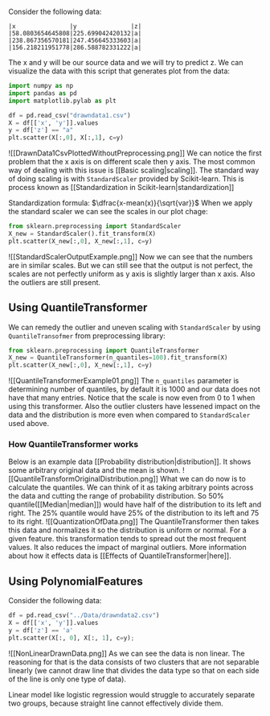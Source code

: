 Consider the following data:
```csv
|x               |y               |z|
|58.0803654645808|225.699042420132|a|
|238.867356570181|247.456645333603|a|
|156.218211951778|286.588782331222|a|
```
The x and y will be our source data and we will try to predict z. We can visualize the data with this script that generates plot from the data:
```python
import numpy as np
import pandas as pd
import matplotlib.pylab as plt

df = pd.read_csv("drawndata1.csv")
X = df[['x', 'y']].values
y = df['z'] == "a"
plt.scatter(X[:,0], X[:,1], c=y)
```
![[DrawnData1CsvPlottedWithoutPreprocessing.png]]
We can notice the first problem that the x axis is on different scale then y axis. The most common way of dealing with this issue is [[Basic scaling|scaling]]. The standard way of doing scaling is with `StandardScaler` provided by Scikit-learn. This is process known as [[Standardization in Scikit-learn|standardization]]

Standardization formula: $\dfrac{x-mean(x)}{\sqrt{var}}$
When we apply the standard scaler we can see the scales in our plot chage:
```python
from sklearn.preprocessing import StandardScaler
X_new = StandardScaler().fit_transform(X)
plt.scatter(X_new[:,0], X_new[:,1], c=y)
```
![[StandardScalerOutputExample.png]]
Now we can see that the numbers are in similar scales. But we can still see that the output is not perfect, the scales are not perfectly uniform as y axis is slightly larger than x axis. Also the outliers are still present.
## Using QuantileTransformer
We can remedy the outlier and uneven scaling with `StandardScaler` by using `QuantileTransofmer` from preprocessing library:
```python
from sklearn.preprocessing import QuantileTransformer
X_new = QuantileTransformer(n_quantiles=100).fit_transform(X)
plt.scatter(X_new[:,0], X_new[:,1], c=y)
```
![[QuantileTransformerExample01.png]]
The `n_quantiles` parameter is determining number of quantiles, by default it is 1000 and our data does not have that many entries. Notice that the scale is now even from 0 to 1 when using this transformer. Also the outlier clusters have lessened impact on the data and the distribution is more even when compared to `StandardScaler` used above.
### How QuantileTransformer works
Below is an example data [[Probability distribution|distribution]]. It shows some arbitrary original data and the mean is shown.
![[QuantileTransformOriginalDistribution.png]]
What we can do now is to calculate the quantiles. We can think of it as taking arbitrary points across the data and cutting the range of probability distribution. So 50% quantile([[Median|median]]) would have half of the distribution to its left and right. The 25% quantile would have 25% of the distribution to its left and 75 to its right.
![[QuantizationOfData.png]]
The QuantileTransformer then takes this data and normalizes it so the distribution is uniform or normal. For a given feature. this transformation tends to spread out the most frequent values. It also reduces the impact of marginal outliers. More information about how it effects data is [[Effects of QuantileTransformer|here]].
## Using PolynomialFeatures
Consider the following data:
```python
df = pd.read_csv("../Data/drawndata2.csv")
X = df[['x', 'y']].values
y = df['z'] == 'a'
plt.scatter(X[:, 0], X[:, 1], c=y);
```
![[NonLinearDrawnData.png]]
As we can see the data is non linear. The reasoning for that is the data consists of two clusters that are not separable linearly (we cannot draw line that divides the data type so that on each side of the line is only one type of data).

Linear model like logistic regression would struggle to accurately separate two groups, because straight line cannot effectively divide them.